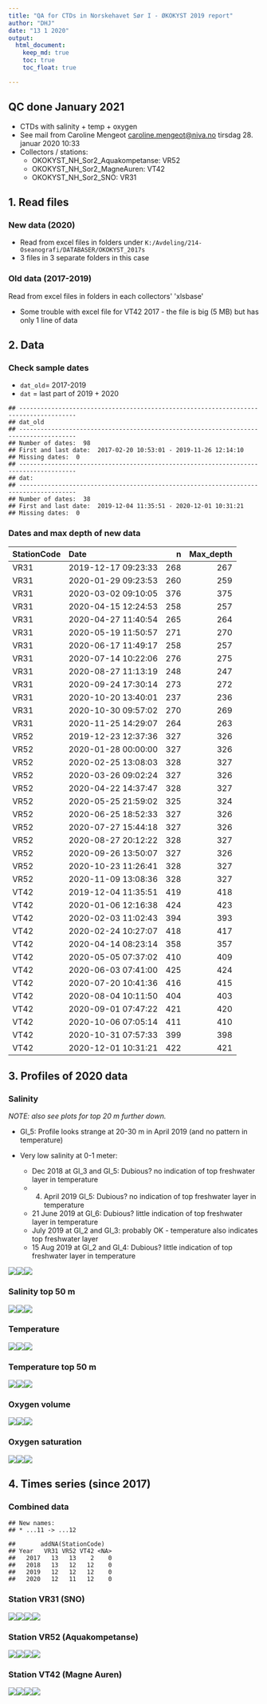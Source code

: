 ```yaml
---
title: "QA for CTDs in Norskehavet Sør I - ØKOKYST 2019 report"
author: "DHJ"
date: "13 1 2020"
output:
  html_document:
    keep_md: true
    toc: true
    toc_float: true

---
```


## QC done January 2021    
- CTDs with salinity + temp + oxygen      
- See mail from Caroline Mengeot <caroline.mengeot@niva.no> tirsdag 28. januar 2020 10:33    
- Collectors / stations:  
    * OKOKYST_NH_Sor2_Aquakompetanse: VR52
    * OKOKYST_NH_Sor2_MagneAuren: VT42  
    * OKOKYST_NH_Sor2_SNO: VR31



## 1. Read files   

### New data (2020)  
- Read from excel files in folders under `K:/Avdeling/214-Oseanografi/DATABASER/OKOKYST_2017s`  
- 3 files in 3 separate folders in this case    


### Old data (2017-2019)    
Read from excel files in folders in each collectors' 'xlsbase'   
- Some trouble with excel file for VT42 2017 - the file is big (5 MB) but has only 1 line of data    



## 2. Data       

### Check sample dates   
- `dat_old`= 2017-2019   
- `dat` = last part of 2019 + 2020  

```
## -------------------------------------------------------------------------------------- 
## dat_old 
## -------------------------------------------------------------------------------------- 
## Number of dates:  98 
## First and last date:  2017-02-20 10:53:01 - 2019-11-26 12:14:10 
## Missing dates:  0 
## -------------------------------------------------------------------------------------- 
## dat: 
## -------------------------------------------------------------------------------------- 
## Number of dates:  38 
## First and last date:  2019-12-04 11:35:51 - 2020-12-01 10:31:21 
## Missing dates:  0
```


### Dates and max depth of new data    
<table class="table table-striped" style="width: auto !important; ">
 <thead>
  <tr>
   <th style="text-align:left;"> StationCode </th>
   <th style="text-align:left;"> Date </th>
   <th style="text-align:right;"> n </th>
   <th style="text-align:right;"> Max_depth </th>
  </tr>
 </thead>
<tbody>
  <tr>
   <td style="text-align:left;"> VR31 </td>
   <td style="text-align:left;"> 2019-12-17 09:23:33 </td>
   <td style="text-align:right;"> 268 </td>
   <td style="text-align:right;"> 267 </td>
  </tr>
  <tr>
   <td style="text-align:left;"> VR31 </td>
   <td style="text-align:left;"> 2020-01-29 09:23:53 </td>
   <td style="text-align:right;"> 260 </td>
   <td style="text-align:right;"> 259 </td>
  </tr>
  <tr>
   <td style="text-align:left;"> VR31 </td>
   <td style="text-align:left;"> 2020-03-02 09:10:05 </td>
   <td style="text-align:right;"> 376 </td>
   <td style="text-align:right;"> 375 </td>
  </tr>
  <tr>
   <td style="text-align:left;"> VR31 </td>
   <td style="text-align:left;"> 2020-04-15 12:24:53 </td>
   <td style="text-align:right;"> 258 </td>
   <td style="text-align:right;"> 257 </td>
  </tr>
  <tr>
   <td style="text-align:left;"> VR31 </td>
   <td style="text-align:left;"> 2020-04-27 11:40:54 </td>
   <td style="text-align:right;"> 265 </td>
   <td style="text-align:right;"> 264 </td>
  </tr>
  <tr>
   <td style="text-align:left;"> VR31 </td>
   <td style="text-align:left;"> 2020-05-19 11:50:57 </td>
   <td style="text-align:right;"> 271 </td>
   <td style="text-align:right;"> 270 </td>
  </tr>
  <tr>
   <td style="text-align:left;"> VR31 </td>
   <td style="text-align:left;"> 2020-06-17 11:49:17 </td>
   <td style="text-align:right;"> 258 </td>
   <td style="text-align:right;"> 257 </td>
  </tr>
  <tr>
   <td style="text-align:left;"> VR31 </td>
   <td style="text-align:left;"> 2020-07-14 10:22:06 </td>
   <td style="text-align:right;"> 276 </td>
   <td style="text-align:right;"> 275 </td>
  </tr>
  <tr>
   <td style="text-align:left;"> VR31 </td>
   <td style="text-align:left;"> 2020-08-27 11:13:19 </td>
   <td style="text-align:right;"> 248 </td>
   <td style="text-align:right;"> 247 </td>
  </tr>
  <tr>
   <td style="text-align:left;"> VR31 </td>
   <td style="text-align:left;"> 2020-09-24 17:30:14 </td>
   <td style="text-align:right;"> 273 </td>
   <td style="text-align:right;"> 272 </td>
  </tr>
  <tr>
   <td style="text-align:left;"> VR31 </td>
   <td style="text-align:left;"> 2020-10-20 13:40:01 </td>
   <td style="text-align:right;"> 237 </td>
   <td style="text-align:right;"> 236 </td>
  </tr>
  <tr>
   <td style="text-align:left;"> VR31 </td>
   <td style="text-align:left;"> 2020-10-30 09:57:02 </td>
   <td style="text-align:right;"> 270 </td>
   <td style="text-align:right;"> 269 </td>
  </tr>
  <tr>
   <td style="text-align:left;"> VR31 </td>
   <td style="text-align:left;"> 2020-11-25 14:29:07 </td>
   <td style="text-align:right;"> 264 </td>
   <td style="text-align:right;"> 263 </td>
  </tr>
  <tr>
   <td style="text-align:left;"> VR52 </td>
   <td style="text-align:left;"> 2019-12-23 12:37:36 </td>
   <td style="text-align:right;"> 327 </td>
   <td style="text-align:right;"> 326 </td>
  </tr>
  <tr>
   <td style="text-align:left;"> VR52 </td>
   <td style="text-align:left;"> 2020-01-28 00:00:00 </td>
   <td style="text-align:right;"> 327 </td>
   <td style="text-align:right;"> 326 </td>
  </tr>
  <tr>
   <td style="text-align:left;"> VR52 </td>
   <td style="text-align:left;"> 2020-02-25 13:08:03 </td>
   <td style="text-align:right;"> 328 </td>
   <td style="text-align:right;"> 327 </td>
  </tr>
  <tr>
   <td style="text-align:left;"> VR52 </td>
   <td style="text-align:left;"> 2020-03-26 09:02:24 </td>
   <td style="text-align:right;"> 327 </td>
   <td style="text-align:right;"> 326 </td>
  </tr>
  <tr>
   <td style="text-align:left;"> VR52 </td>
   <td style="text-align:left;"> 2020-04-22 14:37:47 </td>
   <td style="text-align:right;"> 328 </td>
   <td style="text-align:right;"> 327 </td>
  </tr>
  <tr>
   <td style="text-align:left;"> VR52 </td>
   <td style="text-align:left;"> 2020-05-25 21:59:02 </td>
   <td style="text-align:right;"> 325 </td>
   <td style="text-align:right;"> 324 </td>
  </tr>
  <tr>
   <td style="text-align:left;"> VR52 </td>
   <td style="text-align:left;"> 2020-06-25 18:52:33 </td>
   <td style="text-align:right;"> 327 </td>
   <td style="text-align:right;"> 326 </td>
  </tr>
  <tr>
   <td style="text-align:left;"> VR52 </td>
   <td style="text-align:left;"> 2020-07-27 15:44:18 </td>
   <td style="text-align:right;"> 327 </td>
   <td style="text-align:right;"> 326 </td>
  </tr>
  <tr>
   <td style="text-align:left;"> VR52 </td>
   <td style="text-align:left;"> 2020-08-27 20:12:22 </td>
   <td style="text-align:right;"> 328 </td>
   <td style="text-align:right;"> 327 </td>
  </tr>
  <tr>
   <td style="text-align:left;"> VR52 </td>
   <td style="text-align:left;"> 2020-09-26 13:50:07 </td>
   <td style="text-align:right;"> 327 </td>
   <td style="text-align:right;"> 326 </td>
  </tr>
  <tr>
   <td style="text-align:left;"> VR52 </td>
   <td style="text-align:left;"> 2020-10-23 11:26:41 </td>
   <td style="text-align:right;"> 328 </td>
   <td style="text-align:right;"> 327 </td>
  </tr>
  <tr>
   <td style="text-align:left;"> VR52 </td>
   <td style="text-align:left;"> 2020-11-09 13:08:36 </td>
   <td style="text-align:right;"> 328 </td>
   <td style="text-align:right;"> 327 </td>
  </tr>
  <tr>
   <td style="text-align:left;"> VT42 </td>
   <td style="text-align:left;"> 2019-12-04 11:35:51 </td>
   <td style="text-align:right;"> 419 </td>
   <td style="text-align:right;"> 418 </td>
  </tr>
  <tr>
   <td style="text-align:left;"> VT42 </td>
   <td style="text-align:left;"> 2020-01-06 12:16:38 </td>
   <td style="text-align:right;"> 424 </td>
   <td style="text-align:right;"> 423 </td>
  </tr>
  <tr>
   <td style="text-align:left;"> VT42 </td>
   <td style="text-align:left;"> 2020-02-03 11:02:43 </td>
   <td style="text-align:right;"> 394 </td>
   <td style="text-align:right;"> 393 </td>
  </tr>
  <tr>
   <td style="text-align:left;"> VT42 </td>
   <td style="text-align:left;"> 2020-02-24 10:27:07 </td>
   <td style="text-align:right;"> 418 </td>
   <td style="text-align:right;"> 417 </td>
  </tr>
  <tr>
   <td style="text-align:left;"> VT42 </td>
   <td style="text-align:left;"> 2020-04-14 08:23:14 </td>
   <td style="text-align:right;"> 358 </td>
   <td style="text-align:right;"> 357 </td>
  </tr>
  <tr>
   <td style="text-align:left;"> VT42 </td>
   <td style="text-align:left;"> 2020-05-05 07:37:02 </td>
   <td style="text-align:right;"> 410 </td>
   <td style="text-align:right;"> 409 </td>
  </tr>
  <tr>
   <td style="text-align:left;"> VT42 </td>
   <td style="text-align:left;"> 2020-06-03 07:41:00 </td>
   <td style="text-align:right;"> 425 </td>
   <td style="text-align:right;"> 424 </td>
  </tr>
  <tr>
   <td style="text-align:left;"> VT42 </td>
   <td style="text-align:left;"> 2020-07-20 10:41:36 </td>
   <td style="text-align:right;"> 416 </td>
   <td style="text-align:right;"> 415 </td>
  </tr>
  <tr>
   <td style="text-align:left;"> VT42 </td>
   <td style="text-align:left;"> 2020-08-04 10:11:50 </td>
   <td style="text-align:right;"> 404 </td>
   <td style="text-align:right;"> 403 </td>
  </tr>
  <tr>
   <td style="text-align:left;"> VT42 </td>
   <td style="text-align:left;"> 2020-09-01 07:47:22 </td>
   <td style="text-align:right;"> 421 </td>
   <td style="text-align:right;"> 420 </td>
  </tr>
  <tr>
   <td style="text-align:left;"> VT42 </td>
   <td style="text-align:left;"> 2020-10-06 07:05:14 </td>
   <td style="text-align:right;"> 411 </td>
   <td style="text-align:right;"> 410 </td>
  </tr>
  <tr>
   <td style="text-align:left;"> VT42 </td>
   <td style="text-align:left;"> 2020-10-31 07:57:33 </td>
   <td style="text-align:right;"> 399 </td>
   <td style="text-align:right;"> 398 </td>
  </tr>
  <tr>
   <td style="text-align:left;"> VT42 </td>
   <td style="text-align:left;"> 2020-12-01 10:31:21 </td>
   <td style="text-align:right;"> 422 </td>
   <td style="text-align:right;"> 421 </td>
  </tr>
</tbody>
</table>


## 3. Profiles of 2020 data  

### Salinity  
_NOTE: also see plots for top 20 m further down._  
   
- Gl_5: Profile looks strange at 20-30 m in April 2019 (and no pattern in temperature)  
   
- Very low salinity at 0-1 meter:     
    + Dec 2018 at Gl_3 and Gl_5: Dubious? no indication of top freshwater layer in temperature  
    + 4. April 2019 Gl_5: Dubious? no indication of top freshwater layer in temperature  
    + 21 June 2019 at Gl_6: Dubious? little indication of top freshwater layer in temperature  
    + July 2019 at Gl_2 and Gl_3: probably OK - temperature also indicates top freshwater layer  
    + 15 Aug 2019 at Gl_2 and Gl_4: Dubious? little indication of top freshwater layer in temperature  

![](14_QA_CTD_2020_NorskehavetSor2_files/figure-html/unnamed-chunk-6-1.png)<!-- -->![](14_QA_CTD_2020_NorskehavetSor2_files/figure-html/unnamed-chunk-6-2.png)<!-- -->![](14_QA_CTD_2020_NorskehavetSor2_files/figure-html/unnamed-chunk-6-3.png)<!-- -->

### Salinity top 50 m 
![](14_QA_CTD_2020_NorskehavetSor2_files/figure-html/unnamed-chunk-7-1.png)<!-- -->![](14_QA_CTD_2020_NorskehavetSor2_files/figure-html/unnamed-chunk-7-2.png)<!-- -->![](14_QA_CTD_2020_NorskehavetSor2_files/figure-html/unnamed-chunk-7-3.png)<!-- -->


### Temperature    
![](14_QA_CTD_2020_NorskehavetSor2_files/figure-html/unnamed-chunk-8-1.png)<!-- -->![](14_QA_CTD_2020_NorskehavetSor2_files/figure-html/unnamed-chunk-8-2.png)<!-- -->![](14_QA_CTD_2020_NorskehavetSor2_files/figure-html/unnamed-chunk-8-3.png)<!-- -->

### Temperature top 50 m 
![](14_QA_CTD_2020_NorskehavetSor2_files/figure-html/unnamed-chunk-9-1.png)<!-- -->![](14_QA_CTD_2020_NorskehavetSor2_files/figure-html/unnamed-chunk-9-2.png)<!-- -->![](14_QA_CTD_2020_NorskehavetSor2_files/figure-html/unnamed-chunk-9-3.png)<!-- -->

### Oxygen volume      
![](14_QA_CTD_2020_NorskehavetSor2_files/figure-html/unnamed-chunk-10-1.png)<!-- -->![](14_QA_CTD_2020_NorskehavetSor2_files/figure-html/unnamed-chunk-10-2.png)<!-- -->![](14_QA_CTD_2020_NorskehavetSor2_files/figure-html/unnamed-chunk-10-3.png)<!-- -->

### Oxygen saturation        
![](14_QA_CTD_2020_NorskehavetSor2_files/figure-html/unnamed-chunk-11-1.png)<!-- -->![](14_QA_CTD_2020_NorskehavetSor2_files/figure-html/unnamed-chunk-11-2.png)<!-- -->![](14_QA_CTD_2020_NorskehavetSor2_files/figure-html/unnamed-chunk-11-3.png)<!-- -->




## 4. Times series (since 2017)  

### Combined data

```
## New names:
## * ...11 -> ...12
```

```
##       addNA(StationCode)
## Year   VR31 VR52 VT42 <NA>
##   2017   13   13    2    0
##   2018   13   12   12    0
##   2019   12   12   12    0
##   2020   12   11   12    0
```

### Station VR31 (SNO)      
![](14_QA_CTD_2020_NorskehavetSor2_files/figure-html/unnamed-chunk-13-1.png)<!-- -->![](14_QA_CTD_2020_NorskehavetSor2_files/figure-html/unnamed-chunk-13-2.png)<!-- -->![](14_QA_CTD_2020_NorskehavetSor2_files/figure-html/unnamed-chunk-13-3.png)<!-- -->![](14_QA_CTD_2020_NorskehavetSor2_files/figure-html/unnamed-chunk-13-4.png)<!-- -->


### Station VR52 (Aquakompetanse)      
![](14_QA_CTD_2020_NorskehavetSor2_files/figure-html/unnamed-chunk-14-1.png)<!-- -->![](14_QA_CTD_2020_NorskehavetSor2_files/figure-html/unnamed-chunk-14-2.png)<!-- -->![](14_QA_CTD_2020_NorskehavetSor2_files/figure-html/unnamed-chunk-14-3.png)<!-- -->![](14_QA_CTD_2020_NorskehavetSor2_files/figure-html/unnamed-chunk-14-4.png)<!-- -->

### Station VT42 (Magne Auren)      
![](14_QA_CTD_2020_NorskehavetSor2_files/figure-html/unnamed-chunk-15-1.png)<!-- -->![](14_QA_CTD_2020_NorskehavetSor2_files/figure-html/unnamed-chunk-15-2.png)<!-- -->![](14_QA_CTD_2020_NorskehavetSor2_files/figure-html/unnamed-chunk-15-3.png)<!-- -->![](14_QA_CTD_2020_NorskehavetSor2_files/figure-html/unnamed-chunk-15-4.png)<!-- -->
  

